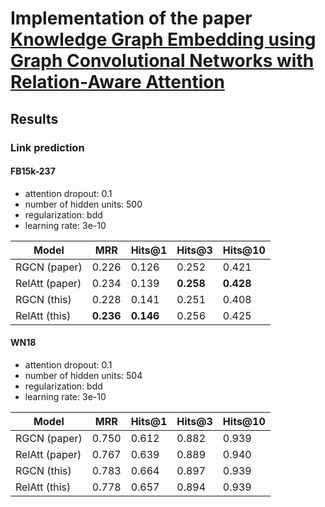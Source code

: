 # Implementation of the paper [Knowledge Graph Embedding using Graph Convolutional Networks with Relation-Aware Attention](https://arxiv.org/pdf/2102.07200.pdf)



## Results

### Link prediction

#### __FB15k-237__


* attention dropout: 0.1
* number of hidden units: 500
* regularization: bdd
* learning rate: 3e-10

| Model             | MRR       | Hits@1    | Hits@3    | Hits@10   |
|-------------------|-------    |--------   |--------   |---------  |
| RGCN (paper)      | 0.226     | 0.126     | 0.252     | 0.421     |
| RelAtt (paper)    | 0.234     | 0.139     | __0.258__ | __0.428__ |
| RGCN (this)       | 0.228     | 0.141     | 0.251     | 0.408     |
| RelAtt (this)     | __0.236__ | __0.146__ | 0.256     | 0.425     |


#### __WN18__

* attention dropout: 0.1
* number of hidden units: 504
* regularization: bdd
* learning rate: 3e-10



| Model             | MRR   | Hits@1 | Hits@3 | Hits@10 |
|-------------------|-------|--------|--------|---------|
| RGCN (paper)      | 0.750 | 0.612  | 0.882  | 0.939   |
| RelAtt (paper)    | 0.767 | 0.639  | 0.889  | 0.940   |
| RGCN (this)       | 0.783 | 0.664  | 0.897  | 0.939   |
| RelAtt (this)     | 0.778 | 0.657  | 0.894  | 0.939   |

